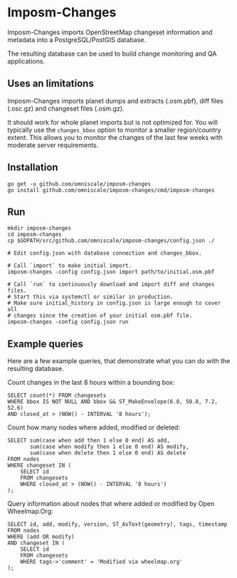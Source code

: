 Imposm-Changes
==============

Imposm-Changes imports OpenStreetMap changeset information and metadata into a PostgreSQL/PostGIS database.

The resulting database can be used to build change monitoring and QA applications.

Uses an limitations
-------------------

Imposm-Changes imports planet dumps and extracts (.osm.pbf), diff files (.osc.gz) and changeset files (.osm.gz).

It should work for whole planet imports but is not optimized for. You will
typically use the ``changes_bbox`` option to monitor a smaller region/country
extent. This allows you to monitor the changes of the last few weeks with
moderate server requirements.


Installation
------------

    go get -u github.com/omniscale/imposm-changes
    go install github.com/omniscale/imposm-changes/cmd/imposm-changes

Run
---

    mkdir imposm-changes
    cd imposm-changes
    cp $GOPATH/src/github.com/omniscale/imposm-changes/config.json ./

    # Edit config.json with database connection and changes_bbox.

    # Call `import` to make initial import.
    imposm-changes -config config.json import path/to/initial.osm.pbf

    # Call `run` to continuously download and import diff and changes files. 
    # Start this via systemctl or similar in production.
    # Make sure initial_history in config.json is large enough to cover all
    # changes since the creation of your initial osm.pbf file.
    imposm-changes -config config.json run


Example queries
---------------

Here are a few example queries, that demonstrate what you can do with the resulting database.

Count changes in the last 8 hours within a bounding box:

    SELECT count(*) FROM changesets
    WHERE bbox IS NOT NULL AND bbox && ST_MakeEnvelope(6.8, 50.8, 7.2, 52.6)
    AND closed_at > (NOW() - INTERVAL '8 hours');


Count how many nodes where added, modified or deleted:

    SELECT sum(case when add then 1 else 0 end) AS add,
           sum(case when modify then 1 else 0 end) AS modify,
           sum(case when delete then 1 else 0 end) AS delete
    FROM nodes
    WHERE changeset IN (
        SELECT id
        FROM changesets
        WHERE closed_at > (NOW() - INTERVAL '8 hours')
    );


Query information about nodes that where added or modified by Open Wheelmap.Org:

    SELECT id, add, modify, version, ST_AsText(geometry), tags, timestamp
    FROM nodes
    WHERE (add OR modify)
    AND changeset IN (
        SELECT id
        FROM changesets
        WHERE tags->'comment' = 'Modified via wheelmap.org'
    );


